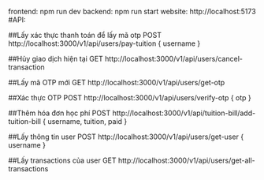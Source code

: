 frontend: npm run dev
backend: npm run start
website: http://localhost:5173
#API:

##Lấy xác thực thanh toán để lấy mã otp
POST http://localhost:3000/v1/api/users/pay-tuition 
{
	username
}

##Hủy giao dịch hiện tại
GET  http://localhost:3000/v1/api/users/cancel-transaction

##Lấy mã OTP mới
GET  http://localhost:3000/v1/api/users/get-otp

##Xác thực OTP
POST http://localhost:3000/v1/api/users/verify-otp
{
	otp
}

##Thêm hóa đơn học phí
POST http://localhost:3000/v1/api/tuition-bill/add-tuition-bill
{
	username,
	tuition,
	paid
}

##Lấy thông tin user
POST http://localhost:3000/v1/api/users/get-user
{
	username
}

##Lấy transactions của user
GET http://localhost:3000/v1/api/users/get-all-transactions